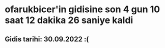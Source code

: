 # ofarukbicer'in gidisine son 4 gun 10 saat 12 dakika 26 saniye kaldi

## Gidis tarihi: 30.09.2022 :(